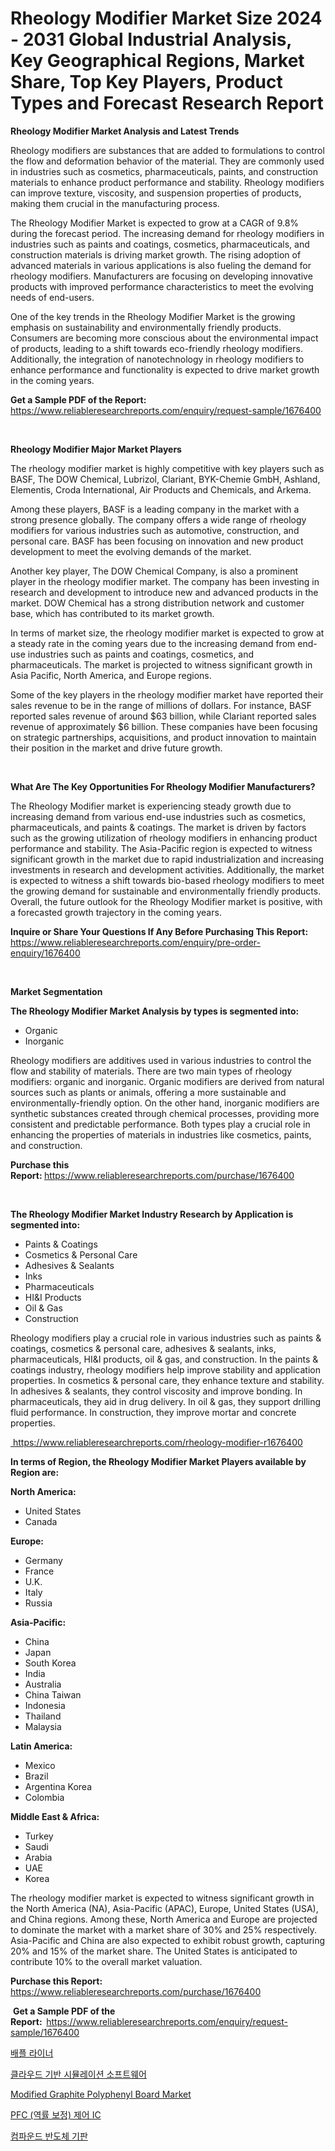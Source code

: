 <p><h1>Rheology Modifier Market Size 2024 - 2031 Global Industrial Analysis, Key Geographical Regions, Market Share, Top Key Players, Product Types and Forecast Research Report</h1></p><p><strong>Rheology Modifier Market Analysis and Latest Trends</strong></p>
<p><p>Rheology modifiers are substances that are added to formulations to control the flow and deformation behavior of the material. They are commonly used in industries such as cosmetics, pharmaceuticals, paints, and construction materials to enhance product performance and stability. Rheology modifiers can improve texture, viscosity, and suspension properties of products, making them crucial in the manufacturing process.</p><p>The Rheology Modifier Market is expected to grow at a CAGR of 9.8% during the forecast period. The increasing demand for rheology modifiers in industries such as paints and coatings, cosmetics, pharmaceuticals, and construction materials is driving market growth. The rising adoption of advanced materials in various applications is also fueling the demand for rheology modifiers. Manufacturers are focusing on developing innovative products with improved performance characteristics to meet the evolving needs of end-users.</p><p>One of the key trends in the Rheology Modifier Market is the growing emphasis on sustainability and environmentally friendly products. Consumers are becoming more conscious about the environmental impact of products, leading to a shift towards eco-friendly rheology modifiers. Additionally, the integration of nanotechnology in rheology modifiers to enhance performance and functionality is expected to drive market growth in the coming years.</p></p>
<p><strong>Get a Sample PDF of the Report:&nbsp;</strong> <a href="https://www.reliableresearchreports.com/enquiry/request-sample/1676400">https://www.reliableresearchreports.com/enquiry/request-sample/1676400</a></p>
<p>&nbsp;</p>
<p><strong>Rheology Modifier Major Market Players</strong></p>
<p><p>The rheology modifier market is highly competitive with key players such as BASF, The DOW Chemical, Lubrizol, Clariant, BYK-Chemie GmbH, Ashland, Elementis, Croda International, Air Products and Chemicals, and Arkema. </p><p>Among these players, BASF is a leading company in the market with a strong presence globally. The company offers a wide range of rheology modifiers for various industries such as automotive, construction, and personal care. BASF has been focusing on innovation and new product development to meet the evolving demands of the market. </p><p>Another key player, The DOW Chemical Company, is also a prominent player in the rheology modifier market. The company has been investing in research and development to introduce new and advanced products in the market. DOW Chemical has a strong distribution network and customer base, which has contributed to its market growth.</p><p>In terms of market size, the rheology modifier market is expected to grow at a steady rate in the coming years due to the increasing demand from end-use industries such as paints and coatings, cosmetics, and pharmaceuticals. The market is projected to witness significant growth in Asia Pacific, North America, and Europe regions.</p><p>Some of the key players in the rheology modifier market have reported their sales revenue to be in the range of millions of dollars. For instance, BASF reported sales revenue of around $63 billion, while Clariant reported sales revenue of approximately $6 billion. These companies have been focusing on strategic partnerships, acquisitions, and product innovation to maintain their position in the market and drive future growth.</p></p>
<p>&nbsp;</p>
<p><strong>What Are The Key Opportunities For Rheology Modifier Manufacturers?</strong></p>
<p><p>The Rheology Modifier market is experiencing steady growth due to increasing demand from various end-use industries such as cosmetics, pharmaceuticals, and paints & coatings. The market is driven by factors such as the growing utilization of rheology modifiers in enhancing product performance and stability. The Asia-Pacific region is expected to witness significant growth in the market due to rapid industrialization and increasing investments in research and development activities. Additionally, the market is expected to witness a shift towards bio-based rheology modifiers to meet the growing demand for sustainable and environmentally friendly products. Overall, the future outlook for the Rheology Modifier market is positive, with a forecasted growth trajectory in the coming years.</p></p>
<p><strong>Inquire or Share Your Questions If Any Before Purchasing This Report:</strong> <a href="https://www.reliableresearchreports.com/enquiry/pre-order-enquiry/1676400">https://www.reliableresearchreports.com/enquiry/pre-order-enquiry/1676400</a></p>
<p>&nbsp;</p>
<p><strong>Market Segmentation</strong></p>
<p><strong>The Rheology Modifier Market Analysis by types is segmented into:</strong></p>
<p><ul><li>Organic</li><li>Inorganic</li></ul></p>
<p><p>Rheology modifiers are additives used in various industries to control the flow and stability of materials. There are two main types of rheology modifiers: organic and inorganic. Organic modifiers are derived from natural sources such as plants or animals, offering a more sustainable and environmentally-friendly option. On the other hand, inorganic modifiers are synthetic substances created through chemical processes, providing more consistent and predictable performance. Both types play a crucial role in enhancing the properties of materials in industries like cosmetics, paints, and construction.</p></p>
<p><strong>Purchase this Report:&nbsp;</strong><a href="https://www.reliableresearchreports.com/purchase/1676400">https://www.reliableresearchreports.com/purchase/1676400</a></p>
<p>&nbsp;</p>
<p><strong>The Rheology Modifier Market Industry Research by Application is segmented into:</strong></p>
<p><ul><li>Paints & Coatings</li><li>Cosmetics & Personal Care</li><li>Adhesives & Sealants</li><li>Inks</li><li>Pharmaceuticals</li><li>HI&I Products</li><li>Oil & Gas</li><li>Construction</li></ul></p>
<p><p>Rheology modifiers play a crucial role in various industries such as paints & coatings, cosmetics & personal care, adhesives & sealants, inks, pharmaceuticals, HI&I products, oil & gas, and construction. In the paints & coatings industry, rheology modifiers help improve stability and application properties. In cosmetics & personal care, they enhance texture and stability. In adhesives & sealants, they control viscosity and improve bonding. In pharmaceuticals, they aid in drug delivery. In oil & gas, they support drilling fluid performance. In construction, they improve mortar and concrete properties.</p></p>
<p><a href="https://www.reliableresearchreports.com/rheology-modifier-r1676400">&nbsp;https://www.reliableresearchreports.com/rheology-modifier-r1676400</a></p>
<p><strong>In terms of Region, the Rheology Modifier Market Players available by Region are:</strong></p>
<p>
    <p> <strong> North America: </strong>
        <ul>
            <li>United States</li>
            <li>Canada</li>
        </ul>
        </p> 
    <p> <strong> Europe: </strong>
        <ul>
            <li>Germany</li>
            <li>France</li>
            <li>U.K.</li>
            <li>Italy</li>
            <li>Russia</li>
        </ul>
        </p> 
    <p> <strong> Asia-Pacific: </strong>
        <ul>
            <li>China</li>
            <li>Japan</li>
            <li>South Korea</li>
            <li>India</li>
            <li>Australia</li>
            <li>China Taiwan</li>
            <li>Indonesia</li>
            <li>Thailand</li>
            <li>Malaysia</li>
        </ul>
        </p> 
    <p> <strong> Latin America: </strong>
        <ul>
            <li>Mexico</li>
            <li>Brazil</li>
            <li>Argentina Korea</li>
            <li>Colombia</li>
        </ul>
        </p> 
    <p> <strong> Middle East & Africa: </strong>
        <ul>
            <li>Turkey</li>
            <li>Saudi</li>
            <li>Arabia</li>
            <li>UAE</li>
            <li>Korea</li>
        </ul>
    </p>
    </p>
<p><p>The rheology modifier market is expected to witness significant growth in the North America (NA), Asia-Pacific (APAC), Europe, United States (USA), and China regions. Among these, North America and Europe are projected to dominate the market with a market share of 30% and 25% respectively. Asia-Pacific and China are also expected to exhibit robust growth, capturing 20% and 15% of the market share. The United States is anticipated to contribute 10% to the overall market valuation.</p></p>
<p><strong>Purchase this Report: </strong><a href="https://www.reliableresearchreports.com/purchase/1676400">https://www.reliableresearchreports.com/purchase/1676400</a></p>
<p>&nbsp;<strong>Get a Sample PDF of the Report:&nbsp;&nbsp;</strong><a href="https://www.reliableresearchreports.com/enquiry/request-sample/1676400">https://www.reliableresearchreports.com/enquiry/request-sample/1676400</a></p>
<p><strong></strong></p>
<p><p><a href="https://github.com/Santosuigrtley997836/Market-Research-Report-List-1/blob/main/702511790376.md">배플 라이너</a></p><p><a href="https://github.com/Nicolasrown5/Market-Research-Report-List-1/blob/main/409271390375.md">클라우드 기반 시뮬레이션 소프트웨어</a></p><p><a href="https://github.com/MyrtisWest1/Market-Research-Report-List-1/blob/main/modified-graphite-polyphenyl-board-market.md">Modified Graphite Polyphenyl Board Market</a></p><p><a href="https://medium.com/@candidarowe2022/pfc-power-factor-correction-%EC%A0%9C%EC%96%B4-ic-%EC%8B%9C%EC%9E%A5-%EC%A0%90%EC%9C%A0%EC%9C%A8-%EC%A7%84%ED%99%94-%EB%B0%8F-%EC%8B%9C%EC%9E%A5-%EC%84%B1%EC%9E%A5-%ED%8A%B8%EB%A0%8C%EB%93%9C-2024-2031-5ae2393ab9a7">PFC (역률 보정) 제어 IC</a></p><p><a href="https://medium.com/@deborahward03/%ED%99%94%ED%95%A9%EB%AC%BC%EB%B0%98%EB%8F%84%EC%B2%B4-%EA%B8%B0%ED%8C%90-%EC%8B%9C%EC%9E%A5-%EC%A0%90%EC%9C%A0%EC%9C%A8-%EC%A7%84%ED%99%94-%EB%B0%8F-%EC%8B%9C%EC%9E%A5-%EC%84%B1%EC%9E%A5-%EC%B6%94%EC%9D%B4-2024-2031-29beed55658d">컴파운드 반도체 기판</a></p></p>